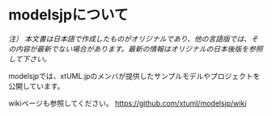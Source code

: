 # modelsjpについて

*注）
本文書は日本語で作成したものがオリジナルであり、他の言語版では、その内容が最新でない場合があります。最新の情報はオリジナルの日本後版を参照して下さい。*

modelsjpでは、xtUML.jpのメンバが提供したサンプルモデルやプロジェクトを公開しています。

wikiページも参照してください。
https://github.com/xtuml/modelsjp/wiki
